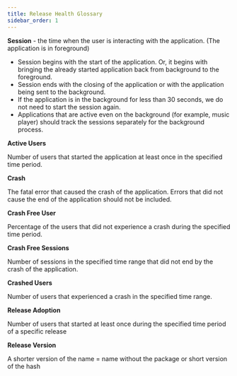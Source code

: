```yaml
---
title: Release Health Glossary
sidebar_order: 1
---
```


**Session** - the time when the user is interacting with the application. (The application is in foreground)

- Session begins with the start of the application. Or, it begins with bringing the already started application back from background to the foreground.
- Session ends with the closing of the application or with the application being sent to the background.
- If the application is in the background for less than 30 seconds, we do not need to start the session again.
- Applications that are active even on the background (for example, music player) should track the sessions separately for the background process.

**Active Users**

Number of users that started the application at least once in the specified time period.

**Crash**

The fatal error that caused the crash of the application. Errors that did not cause the end of the application should not be included.

**Crash Free User**

Percentage of the users that did not experience a crash during the specified time period.

**Crash Free Sessions**

Number of sessions in the specified time range that did not end by the crash of the application.

**Crashed Users**

Number of users that experienced a crash in the specified time range.

**Release Adoption**

Number of users that started at least once during the specified time period of a specific release

**Release Version**

A shorter version of the name = name without the package or short version of the hash
